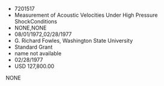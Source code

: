 * 7201517
* Measurement of Acoustic Velocities Under High Pressure ShockConditions
* NONE,NONE
* 08/01/1972,02/28/1977
* G. Richard Fowles, Washington State University
* Standard Grant
* name not available
* 02/28/1977
* USD 127,800.00

NONE